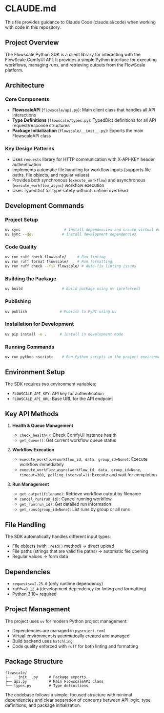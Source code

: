 # CLAUDE.md

This file provides guidance to Claude Code (claude.ai/code) when working with code in this repository.

## Project Overview

The Flowscale Python SDK is a client library for interacting with the FlowScale ComfyUI API. It provides a simple Python interface for executing workflows, managing runs, and retrieving outputs from the FlowScale platform.

## Architecture

### Core Components

- **FlowscaleAPI** (`flowscale/api.py`): Main client class that handles all API interactions
- **Type Definitions** (`flowscale/types.py`): TypedDict definitions for all API request/response structures
- **Package Initialization** (`flowscale/__init__.py`): Exports the main FlowscaleAPI class

### Key Design Patterns

- Uses `requests` library for HTTP communication with X-API-KEY header authentication
- Implements automatic file handling for workflow inputs (supports file paths, file objects, and regular values)
- Provides both synchronous (`execute_workflow`) and asynchronous (`execute_workflow_async`) workflow execution
- Uses TypedDict for type safety without runtime overhead

## Development Commands

### Project Setup
```bash
uv sync                    # Install dependencies and create virtual environment
uv sync --dev             # Install development dependencies
```

### Code Quality
```bash
uv run ruff check flowscale/     # Run linting
uv run ruff format flowscale/    # Run formatting
uv run ruff check --fix flowscale/ # Auto-fix linting issues
```

### Building the Package
```bash
uv build                  # Build package using uv (preferred)
```

### Publishing
```bash
uv publish               # Publish to PyPI using uv
```

### Installation for Development
```bash
uv pip install -e .      # Install in development mode
```

### Running Commands
```bash
uv run python <script>    # Run Python scripts in the project environment
```

## Environment Setup

The SDK requires two environment variables:
- `FLOWSCALE_API_KEY`: API key for authentication
- `FLOWSCALE_API_URL`: Base URL for the API endpoint

## Key API Methods

1. **Health & Queue Management**
   - `check_health()`: Check ComfyUI instance health
   - `get_queue()`: Get current workflow queue status

2. **Workflow Execution**
   - `execute_workflow(workflow_id, data, group_id=None)`: Execute workflow immediately
   - `execute_workflow_async(workflow_id, data, group_id=None, timeout=300, polling_interval=1)`: Execute and wait for completion

3. **Run Management**
   - `get_output(filename)`: Retrieve workflow output by filename
   - `cancel_run(run_id)`: Cancel running workflow
   - `get_run(run_id)`: Get detailed run information
   - `get_runs(group_id=None)`: List runs by group or all runs

## File Handling

The SDK automatically handles different input types:
- File objects (with `.read()` method) → direct upload
- File paths (strings that are valid file paths) → automatic file opening
- Regular values → form data

## Dependencies

- `requests>=2.25.0` (only runtime dependency)  
- `ruff>=0.12.4` (development dependency for linting and formatting)
- Python 3.10+ required

## Project Management

The project uses `uv` for modern Python project management:
- Dependencies are managed in `pyproject.toml`
- Virtual environment is automatically created and managed
- Build backend uses `hatchling`
- Code quality enforced with `ruff` for both linting and formatting

## Package Structure

```
flowscale/
├── __init__.py     # Package exports
├── api.py          # Main FlowscaleAPI class
└── types.py        # Type definitions
```

The codebase follows a simple, focused structure with minimal dependencies and clear separation of concerns between API logic, type definitions, and package initialization.